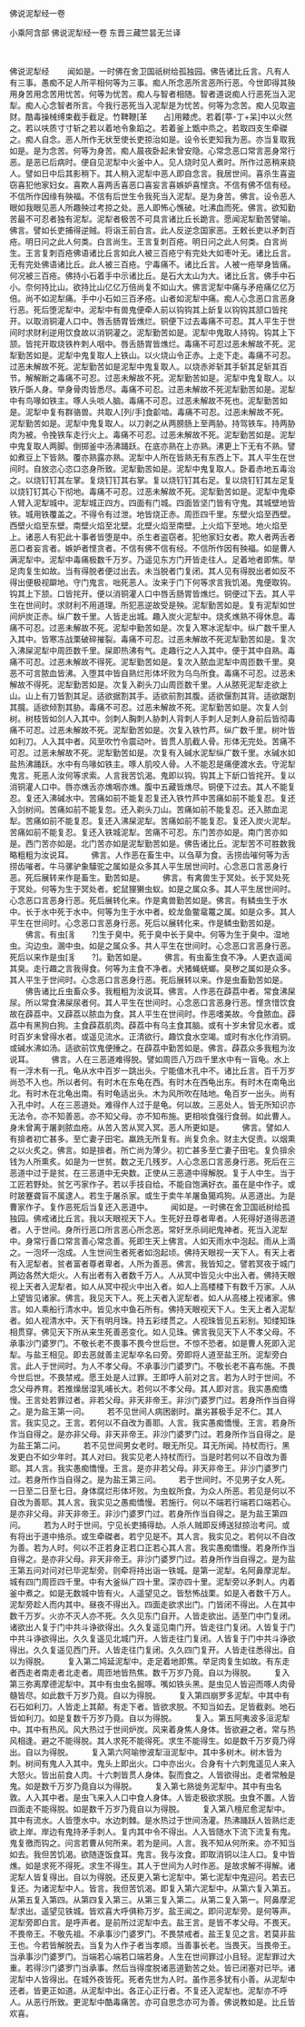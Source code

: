佛说泥犁经一卷


小乘阿含部
佛说泥犁经一卷
东晋三藏竺昙无兰译


　　

佛说泥犁经
　　闻如是。一时佛在舍卫国祇树给孤独园。佛告诸比丘言。凡有人有三事。愚痴不足人所平相何等为三事。痴人所念恶所言恶所行恶。今世即得其殃用身苦用念苦用忧苦。何等为忧苦。痴人与智者相随。智者道说痴人行恶死当入泥犁。痴人心念智者所言。今我行恶死当入泥犁是为忧苦。何等为念苦。痴人见取盗财。酷毒操械缚束截手截足。竹鞞鞭[革　　占]用餧虎。若着[葶-丁+呆]中以火然之。若以呋质寸寸斩之若以着地令象蹈之。若着釜上甑中烝之。若取四支生牵磔之。痴人自念。恶人所作无状至使长吏掠治如是。设令长吏知我为恶。亦当复取我如是。是为念苦。何等为身苦。痴人晨夜卧起未曾安隐。心常念恶口常言恶身常行恶。是恶已后病时。便自见泥犁中火釜中人。见人烧时见人煮时。所作过恶稍来娆人。譬如日中后其影稍下。其人稍入泥犁中恶人即自念言。我居世间。喜杀生喜盗窃喜犯他家妇女。喜欺人喜两舌喜恶口喜妄言喜嫉妒喜悭贪。不信有佛不信有经。不信所作因缘有殃福。不信有后世生令我死当入泥犁。是为身苦。佛言。设令恶人眼如我眼见恶人所趣殃过考掠之处。恶人即怖心憔破。吐沸血而死。佛言。欲知勤苦最不可忍者独有泥犁。泥犁者极苦不可具言诸比丘长跪言。愿闻泥犁勤苦譬喻。佛言。譬如长吏捕得逆贼。将诣王前白言。此人反逆念国家恶。王敕长吏以矛刺百疮。明日问之此人何类。白言尚生。王言复刺百疮。明日问之此人何类。白言尚生。王言复刺百疮佛语诸比丘言如此人被三百疮宁有完处大如枣叶无。诸比丘言。无有完处佛语诸比丘。此人被三百疮。宁毒痛不。诸比丘言。人被一疮举身皆痛。何况被三百疮。佛持小石着手中示诸比丘。是石大太山为大。诸比丘言。佛手中石小。奈何持比山。欲持比山亿亿万倍尚复不如山大。佛言泥犁中痛与矛疮痛亿亿万倍。尚不如泥犁痛。手中小石如三百矛疮。山者如泥犁中痛。痴人心念恶口言恶身行恶。死后堕泥犁中。泥犁中有兽鬼便牵人前以钩钩其上龂复以钩钩其颔口皆挓开。以取消铜灌人口中。唇舌肠胃皆燋烂。铜便下过去毒痛不可忍。其人平生于世间时求财利逆用饮食故以消铜灌之。泥犁勤苦如是。泥犁中鬼取人持钩。钩其上下颔。皆挓开取烧铁杵刺人咽中。唇舌肠胃皆燋烂。毒痛不可忍过恶未解故不死。泥犁勤苦如是。泥犁中鬼复取人上铁山。以火烧山令正赤。上走下走。毒痛不可忍。过恶未解故不死。泥犁勤苦如是泥犁中鬼复取人。以烧赤斧斩其手斩其足斩其百节。解解断之毒痛不可忍。过恶未解故不死。泥犁勤苦如是。泥犁中鬼复取人。以铁斤斲人身。举身骨肉皆悉尽。毒痛不可忍。过恶未解故不死泥犁勤苦如是。泥犁中有鸟喙如铁主。啄人头啖人脑。毒痛不可忍。过恶未解故不死也。泥犁勤苦如是。泥犁中复有群骆兽。共取人[列/手]食齘啮。毒痛不可忍。过恶未解故不死。泥犁勤苦如是。泥犁中鬼复取人。以刀剥之从两膀肠上至两胁。持驾铁车。持两胁肉为被。令挽铁车走行火上。毒痛不可忍。过恶未解故不死。泥犁勤苦如是。泥犁中鬼复取人两脚。倒掷釜中汤沸踊跃。在底亦熟在上亦熟。沸更上下无有不熟。譬如煮豆上下皆熟。覆亦熟露亦熟。泥犁中人所在皆熟无有东西上下。其人平生在世间时。自放恣心恣口恣身所致。泥犁勤苦如是。泥犁中鬼复取人。卧着赤地五毒治之。以烧钉钉其左掌。复烧钉钉其右掌。复以烧钉钉其右足。复以烧钉钉其左足复以烧钉钉其心下彻地。毒痛不可忍。过恶未解故不死。泥犁勤苦如是。泥犁中鬼牵人臂入泥犁城中。泥犁城正四方。四面有门城。四面皆坚门皆有守鬼。其城壁地皆铁。城用铁覆盖之。不得令有过泄。地皆烧正赤。周匝四千里。东壁火焰至西壁。西壁火焰至东壁。南壁火焰至北壁。北壁火焰至南壁。上火焰下至地。地火焰至上。诸恶人有犯此十事者皆堕是中。杀生者盗窃者。犯他家妇女者。欺人者两舌者恶口者妄言者。嫉妒者悭贪者。不信有佛不信有经。不信所作因有殃福。如是曹人满泥犁中。泥犁中毒痛极数千万岁。乃遥见东方门开皆走往人。足着地者即焦。举足肉复生如故。当有得脱者便过出去。未当脱者门复闭。其人见有得脱出者如反不得出便极视躃地。守门鬼言。咄死恶人。汝来于门下何等求言我饥渴。鬼便取钩。钩其上下颔。口皆挓开。便以消铜灌人口中唇舌肠胃皆燋烂。铜便过下去。其人平生在世间时。求财利不用道理。所犯恶逆故受是殃。泥犁勤苦如是。复有泥犁如世间炉炭正赤。纵广数千里。人皆走出城。趣入炭火泥犁中。烧炙燋熟不得休息。毒痛不可忍。过恶未解故不死。泥犁中勤苦如是。次复入寒冰泥犁中。纵广数千里人入其中。皆寒冻战栗破碎摧裂。毒痛不可忍。过恶未解故不死泥犁勤苦如是。复次入沸屎泥犁中周匝数千里。屎即热沸有气。走趣行之人入其中。便于其中自熟。毒痛不可忍。过恶未解故不得死。泥犁勤苦如是。复次入脓血泥犁中周匝数千里。臭恶不可言脓血皆沸。入堕其中皆自熟烂形体坏败为乌鸟所食。毒痛不可忍。过恶未解故不得死。泥犁勤苦如是。次复入剃头刀山周匝数千里。人从脓死泥犁走欲上山。山上有刀皆割其足。适欲据割其手。适欲前割其腹。适欲偃割其背。适欲踞割其臗。适欲倾割其胁。毒痛不可忍。过恶未解故不死。泥犁勤苦如是。次复人剑树。树枝皆如剑人入其中。剑刺人胸刺人胁刺人背刺人手刺人足刺人身前后皆彻毒痛不可忍。过恶未解故不死。泥犁勤苦如是。次复入铁竹芦。纵广数千里。树叶皆如利刀。人入其中者。风至吹竹令震动叶。皆贯人肌截人骨。形体无完处。苦痛不可忍。过恶未解故不死。泥犁勤苦如是。次复有入碱水泥犁纵广数千里。水碱水如盐热沸踊跃。水中有鸟喙如铁主。啄人肌咬人骨。人不能忍是痛便渡水去。守泥犁鬼言。死恶人汝何等求索。人言我苦饥渴。鬼即以钩。钩其上下龂口皆挓开。复以消铜灌人口中。唇亦燋舌亦燋咽亦燋。腹中五藏皆燋尽。铜便下过去。其人不能复忍。复还入沸碱水中。苦痛如前不能复忍复还入铁竹芦中苦痛如前不能复忍。复还入剑树间。苦痛如前不能复忽。还入剃头刀山。苦痛如前不能复忍。还入脓血泥犁。苦痛如前不能复忍。复还入沸屎泥犁。苦痛如前不能复忍。复还入炭火泥犁。苦痛如前不能复忍。复还入铁城泥犁。苦痛不可忍。东门苦亦如是。南门苦亦如是。西门苦亦如是。北门苦亦如是泥犁勤苦如是。佛告诸比丘。泥犁苦不可胜数我略粗粗为汝说耳。
　　佛言。人作恶在畜生中。以刍草为食。舌捞齿嗺何等为舌捞齿嗺者。牛马骡驴象驝驼之属如是众多其人平生居世间时。心念恶口言恶身行恶。死后展转来作是畜生。勤苦如是。
　　佛言。有禽兽生于冥处。长于冥处死于冥处。何等为生于冥处者。蛇鼠狸獭虫蚁。如是之属众多。其人平生居世间时。心念恶口言恶身行恶。死后展转化来。作是禽兽勤苦如是。佛言。有鳞虫生于水中。长于水中死于水中。何等为生于水中者。蛟龙鱼鳖鼋鼍之属。如是众多。其人平生在世间时。心念恶口言恶身行恶。死后以展转化来。作是鳞虫勤苦如是。
　　佛言。有虫[豸　　?]生于臭中。死于臭中长于臭中。何等为生于臭中。湿地虫。沟边虫。溷中虫。如是之属众多。共人平生在世间时。心念恶口言恶身行恶。死后以来作是虫[豸　　?]。勤苦如是。
　　佛言。有虫畜生食不净。人更衣遥闻其臭。走行趣之言我得食。何等为主食不净者。犬猪蝇蜣螂。臭秽之属如是众多。其人平生于世间时。心念恶口言恶身行恶。死后展转以来。作是虫畜勤苦如是。
　　佛告诸比丘虫畜众多。我粗粗为汝说耳。佛言。人作恶在薜荔中者。常食沸屎尿。所以常食沸屎尿者何。其人平生在世间时。心念恶口言恶身行恶。悭贪惜饮食故在薜荔中。又薜荔以脓血为食。其人平生在世间时。作恶嗜美故。今食脓血。薜荔中有黑狗白狗。主食薜荔肌肉。薜荔中有乌主食其脑。或有十岁未曾见水者。或时百岁未曾得水者。或遥见流水。正清欲行。趣饮食水空竭。或时有水化作消铜。或碱水沸如汤。适欲前饮鬼便捶之。在薜荔中勤苦如是。佛言。薜荔众多我粗为汝说耳。
　　佛言。人在三恶道难得脱。譬如周匝八万四千里水中有一盲龟。水上有一浮木有一孔。龟从水中百岁一跳出头。宁能值木孔中不。诸比丘言。百千万岁尚恐不入也。所以者何。有时木在东龟在西。有时木在西龟出东。有时木在南龟出北。有时木在北龟出南。有时龟适出头。木为风所吹在陆地。龟百岁一出头。尚有入孔中时。人在三恶道处。难得作人过于是龟。何以故。三恶处人。皆无所知识亦无法令。亦不知善恶。亦不知父母。亦不知布施。更相啖食强行食弱。如此曹人。身未曾离于屠剥脓血疮。从苦入苦从冥入冥。恶人所更如是。
　　佛言。譬如人有揜者初亡甚多。至亡妻子田宅。羸跣无所复有。尚复负余。财主大促责。以烟熏之以火炙之。佛言。如是揜者。所亡尚为薄少。初亡甚多至亡妻子田宅。复负揜余钱为人所熏炙。如是为一世贫。数之无几残岁。人心念恶口言恶身行恶。死后在三恶道中过于是贫。在三恶道中无央数。正使从三恶道中得解脱。复于人中生。当于工匠若野处。贫乞丐家作子。若以手技自给。不能自饱满好衣。虽在是中作子。或时跛蹇聋盲不属逮人。若生于屠杀家。或生于卖牛羊屠鱼獦鸡狗。从恶道出。为是曹家作子。复作恶死后当复还入恶道中。
　　闻如是。一时佛在舍卫国祇树给孤独园。佛戒诸比丘言。我以天眼视天下人。生死好丑尊者卑者。人死得好道得恶道者。人于世间。身所行恶口所言恶心所念恶。常好烹杀祠祀鬼神者。死当入泥犁中。身常行善口常言善心常念善。死即生天上佛言。人如天雨水中泡起。雨从上滴之。一泡坏一泡成。人生世间生者死者如泡起顷。佛持天眼视一天下人。有天上者有入泥犁者。贫者富者尊者卑者。人所为善恶。佛言。我皆知之。譬若冥夜于城门两边各然大炬火。人有出者有入者数千万人。人从冥中皆见火中出入者。佛持天眼视上天者入泥犁者。如人从冥中视火中出入者。如人上高楼楼下有数千万家。人从上望皆见诸家。佛言。我见天下人。死上天者入泥犁者。如人从高楼上视诸家。佛言。如人乘船行清水中。皆见水中鱼石所有。佛持天眼视天下人。生天上者入泥犁者。如人视清水中。天下有明月珠。持五彩缕贯之。人视珠皆见五彩别。知缕知珠相贯穿。佛见天下所从来生死善恶变化。如人见珠。佛言我见天下人不孝父母。不承事沙门婆罗门。不敬长老不畏事不畏今世后世。不惊不恐者。如是曹人死即入泥犁。与盐王相见。即去恶就善主泥犁卒名曰旁。旁即将人道至盐王所。泥犁旁白言。此人于世间时。为人不孝父母。不承事沙门婆罗门。不敬长老不喜布施。不畏今世后世。不畏禁戒。愿王处是人过罪。王即呼人前对之言。若为人时于世间。不念父母养育。若推燥居湿乳哺长大。若何以不孝父母。其人即对言。我实愚痴憍慢。王言处若罪过者。非若父母。非天非帝王。非沙门婆罗门过。若身所作当自得之。是为盐王第一问。
　　若不见世间人病困剧时。羸劣甚极手足不仁。其人言。我实见之。王言。若何以不自改为善耶。人言。我实愚痴憍慢。王言。若身所作当自得之。是亦非父母。非天非帝王。非沙门婆罗门过。若身所作当自得之。是为盐王第二问。
　　若不见世间男女老时。眼无所见。耳无所闻。持杖而行。黑发更白不如少年时。其人对曰。我实见老人持杖而行。当是时若何以不自改为善耶。其人言。我实愚痴憍慢。王言。是亦非若父母。非天非帝王。非沙门婆罗门过。若身所作当自得之。是为盐王第三问。
　　若于世间时。不见男子女人死。一日至二日至七日。身体腐烂形体坏败。为虫蚁所食。为众人所恶。若见是何以不自改为善耶。其人言。我实见之愚痴憍慢。若施行。何以不端若行端若口端若心。是亦非父母。非天非帝王。非沙门婆罗门过。若身所作当自得之。是为盐王第四问。
　　若为人时于世间。宁见长吏捕得劫。人杀人贼即反缚送狱掠治考问。或有将出于道中挌杀。或生牵磔者。若宁见是不。其人言。我实见之。若何以不自改为善。若为人时。何以不正若身正若口正若心其人言。我实愚痴憍慢。若身所作当自得之。是亦非父母。非天非帝王。非沙门婆罗门过。若身所作当自得之。是为盐王第五问对问对已毕泥犁旁。则牵将持出诣一铁城。是第一泥犁。名阿鼻摩泥犁。城有四门周匝四千里。中有大釜纵广四十里。深亦四十里。泥犁旁以矛刺人。内着釜中煮之。如是无数城中皆有火。人遥望见之。皆愁怖战栗。如是入者数千万人。泥犁旁趁人而内其中。昼夜不得出入。四面走欲求出门。门皆闭不得出。人在其中数千万岁。火亦不灭人亦不死。久久见东门自开。人皆走欲出。适至门中门复闭。诸欲出人复于门中共斗诤欲得出。久久复遥见南门开。皆走往门复闭。人皆复于门中共斗诤欲得出。久久复遥见北城门开。人皆走往门复闭。人皆复于门中共斗诤欲得出。久久复遥见西门开。人皆走往门复闭。久久四门复开。人皆走往悉得出。自以为得脱。
　　复入第二鸠延泥犁中。走足着地即焦。举足肉复生如故。有东走者西走者南走者北走者。周匝地皆热焦。数千万岁乃竟。自以为得脱。
　　复入第三弥离摩德泥犁中。其中有虫虫名掘啄。嘴如铁头黑。是虫见人皆迎而啄人肉骨髓皆尽。如此数千万岁乃竟。自以为得脱。
　　复入第四崩罗多泥犁。中其中有石石如利刀。人皆走上其颠。有走下者。皆欲求脱。不知当如去。足皆截剥。地石皆如利刀。如是复数千万岁乃竟。自以为得脱。
　　复入。第五阿夷波多洹泥犁中。其中有热风。风大热过于世间炉炭。风来着身焦人身体。皆欲避之者。常与热风相逢。避之不能得脱。其人求死不能得死。求生不能得生。如是数千万岁竟乃得出。自以为得脱。
　　复入第六阿喻惨波犁洹泥犁中。其中多树木。树木皆为刺。树间有鬼人入其中。鬼头上即出火。口中亦出火。合身有十六刺鬼遥见人来入大怒火。皆出前食人肉。十六刺皆贯人身体。裂而食之。人皆欲得出。走者常触是鬼。如是数千万岁乃竟自以为得脱。
　　复入第七熟徙务泥犁中。其中有虫名敦。人入其中者。是虫飞来入人口中食人身体。人皆走极欲求脱。虫食不置。人皆四面走不能得脱。如是数千万岁乃竟自以为得脱。
　　复入第八檀尼愈泥犁中。其中有流水。人皆堕水中。水边刺棘。是水热过于世间汤灌。热沸踊跃人皆熟烂走欲上岸。岸边有鬼持矛手刺人。复内其中令不得出。人入皆随水下流下流复有鬼。鬼复徼而钩之。问言若曹从何所来。若为是间。人言。我不知从何所来。亦不知当如去。我但苦饥渴。欲随逐饭食耳。鬼言。我与汝食。即取消铜以注人口。复中皆燋。如是求死不得死。求生不得生。其人于世间为人时作恶。是故求解不得解。诸泥犁人皆复得出。自以为得脱。还反更入第七泥犁中。第七泥犁中鬼迎问。若去已复还。为诸泥犁中人。皆言。我但苦饥渴。即复入第六泥犁中。从第六复入第五。从第五复入第四。从第四复入第三。从第三复入第二。从第二复入第一。阿鼻摩泥犁求出。遥望见铁城。皆欢喜大呼俱称万岁。盐王闻之。即问泥犁旁。是何等声。泥犁旁即白言。是呼声者。是前所过泥犁中去。盐王言。是皆不孝父母。不畏天。不畏帝王。不敬先祖。不承事沙门婆罗门。不畏禁戒者。盐王复见之言。若莫非盐王也。今若皆解脱去。当复为人作子者当孝顺。当善事长老。当畏天。当畏帝王。当承事沙门婆罗门。当端若心端若口端若身。人生在世间罪过小且轻。泥犁罪过大重。若得沙门婆罗门当承事。然后当得度脱诸恶道勤苦之处。皆已闭塞对已毕。诸泥犁中人皆得出。在城外夜皆死。死者先世为人时。虽作恶多犹有小善。从泥犁中还者。皆更正如道。从泥犁中出。各正心正行者。不复还入泥犁也。泥犁亦不呼人。从恶行所致。更泥犁中酷毒痛苦。亦可自思念亦可为善。佛说教如是。比丘皆欢喜。


